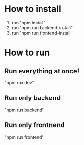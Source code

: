 # How to install

1. run "npm install"
2. run "npm run backend-install"
3. run "npm run frontend-install

# How to run

## Run everything at once!

"npm run dev"

## Run only backend

"npm run backend"

## Run only frontnend

"npm run frontend"
